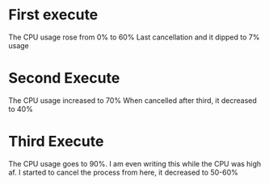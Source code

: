 # First execute
The CPU usage rose from 0% to 60%
Last cancellation and it dipped to 7% usage

# Second Execute
The CPU usage increased to 70%
When cancelled after third, it decreased to 40%

# Third Execute
The CPU usage goes to 90%. I am even writing this while the CPU was high af.
I started to cancel the process from here, it decreased to 50-60%